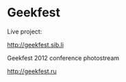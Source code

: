 Geekfest
========

Live project:

http://geekfest.sib.li



Geekfest 2012 conference photostream

http://geekfest.ru

